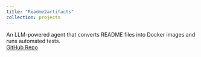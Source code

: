 ```yaml
---
title: "Readme2artifacts"
collection: projects
---
```

An LLM-powered agent that converts README files into Docker images and runs automated tests.  
[GitHub Repo](https://github.com/Jacksadventure/Readme2artifacts)